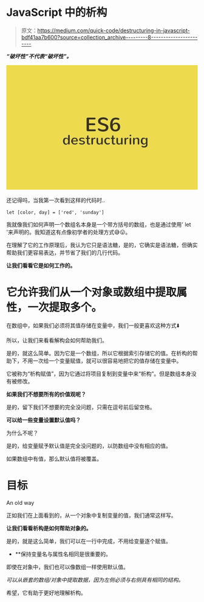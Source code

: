 # JavaScript 中的析构

> 原文：<https://medium.com/quick-code/destructuring-in-javascript-bdf41aa7b600?source=collection_archive---------8----------------------->

***“破坏性”不代表“破坏性”。***

![](img/2e286a3585141fdfed0559ae61578056.png)

还记得吗，当我第一次看到这样的代码时..

```
let [color, day] = ['red', 'sunday']
```

我就像我们如何声明一个数组名本身是一个带方括号的数组，也是通过使用' let '来声明的。我知道这有点像初学者的处理方式😅😛。

在理解了它的工作原理后，我认为它只是语法糖，是的，它确实是语法糖，但确实帮助我们更容易表达，并节省了我们的几行代码。

**让我们看看它是如何工作的。**

# 它允许我们从一个对象或数组中提取属性，一次提取多个。

在数组中，如果我们必须将其值存储在变量中，我们一般更喜欢这种方式⬇️

所以，让我们来看看解构会如何帮助我们。

是的，就这么简单。因为它是一个数组，所以它根据索引存储它的值。在析构的帮助下，不用一次给一个变量赋值，就可以很容易地把它的值存储在变量中。

它被称为“析构赋值”，因为它通过将项目复制到变量中来“析构”。但是数组本身没有被修改。

**如果我们不想要所有的价值观呢？**

是的，留下我们不想要的完全没问题，只需在逗号前后留空格。

**可以给一些变量设置默认值吗？**

为什么不呢？

是的，给变量赋予默认值是完全没问题的，以防数组中没有相应的值。

如果数组中有值，那么默认值将被覆盖。

# 目标

An old way

正如我们在上面看到的，从一个对象中复制变量的值，我们通常这样写。

**让我们看看析构是如何帮助对象的。**

是的，就是这么简单，我们可以在一行中完成，不用给变量逐个赋值。

*   **保持变量名与属性名相同是很重要的。

即使在对象中，我们也可以像数组一样使用默认值。

*可以从嵌套的数组/对象中提取数据，因为左侧必须与右侧具有相同的结构。*

希望，它有助于更好地理解析构。